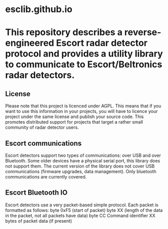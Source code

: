<H1>esclib.github.io<H1>

This repository describes a reverse-engineered Escort radar detector protocol and provides a utility library to communicate to Escort/Beltronics radar detectors.

<H2>License</H2>
Please note that this project is licenced under AGPL. This means that if you want to use this information in your projects, you will have to licence your project under the same license and publish your source code. This promotes distributed support for projects that target a rather small community of radar detector users.

<H2>Escort communications</H2>

Escort detectors support two types of communications: over USB and over Bluetooth. Some older devices have a physical serial port, this library does not support them. The current version of the library does not cover USB communications (firmware upgrades, data management). Only bluetooth communications are currently covered.

<H2>Escort Bluetooth IO</H2>

Escort detectors use a very packet-based simple protocol. Each packet is formatted as follows:
byte 0xF5 (start of packet)
byte XX (length of the data in the packet, not all packets have data)
byte CC Command identifier
XX bytes of packet data (if present)
